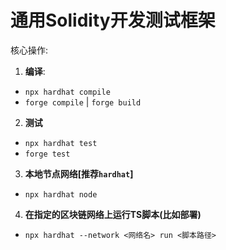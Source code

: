 # 通用Solidity开发测试框架

核心操作:

1. **编译**:
  - `npx hardhat compile`
  - `forge compile` | `forge build`
2. **测试**
  - `npx hardhat test`
  - `forge test`
3. **本地节点网络[推荐`hardhat`]**
  - `npx hardhat node`
4. **在指定的区块链网络上运行TS脚本(比如部署)**
  - `npx hardhat --network <网络名> run <脚本路径>`
